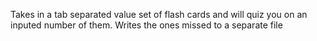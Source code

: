 Takes in a tab separated value set of flash cards and will quiz you on an inputed number of them.  Writes the ones missed to a separate file
